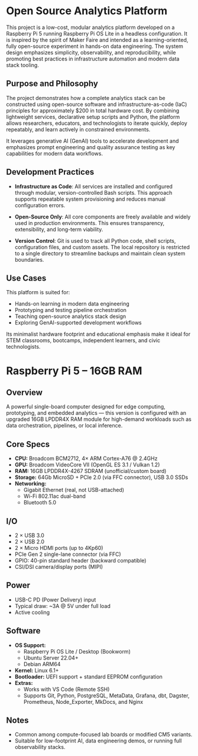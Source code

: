 # Open Source Analytics Platform

This project is a low-cost, modular analytics platform developed on a Raspberry Pi 5 running Raspberry Pi OS Lite in a headless configuration. It is inspired by the spirit of Maker Faire and intended as a learning-oriented, fully open-source experiment in hands-on data engineering. The system design emphasizes simplicity, observability, and reproducibility, while promoting best practices in infrastructure automation and modern data stack tooling.

## Purpose and Philosophy

The project demonstrates how a complete analytics stack can be constructed using open-source software and infrastructure-as-code (IaC) principles for approximately $200 in total hardware cost. By combining lightweight services, declarative setup scripts and Python, the platform allows researchers, educators, and technologists to iterate quickly, deploy repeatably, and learn actively in constrained environments.

It leverages generative AI (GenAI) tools to accelerate development and emphasizes prompt engineering and quality assurance testing as key capabilities for modern data workflows.

## Development Practices

- **Infrastructure as Code**: All services are installed and configured through modular, version-controlled Bash scripts. This approach supports repeatable system provisioning and reduces manual configuration errors.
  
- **Open-Source Only**: All core components are freely available and widely used in production environments. This ensures transparency, extensibility, and long-term viability.

- **Version Control**: Git is used to track all Python code, shell scripts, configuration files, and custom assets. The local repository is restricted to a single directory to streamline backups and maintain clean system boundaries.

## Use Cases

This platform is suited for:

- Hands-on learning in modern data engineering
- Prototyping and testing pipeline orchestration
- Teaching open-source analytics stack design
- Exploring GenAI-supported development workflows

Its minimalist hardware footprint and educational emphasis make it ideal for STEM classrooms, bootcamps, independent learners, and civic technologists.

# Raspberry Pi 5 – 16GB RAM

## Overview
A powerful single-board computer designed for edge computing, prototyping, and embedded analytics — this version is configured with an upgraded 16GB LPDDR4X RAM module for high-demand workloads such as data orchestration, pipelines, or local inference.

## Core Specs

- **CPU:** Broadcom BCM2712, 4× ARM Cortex-A76 @ 2.4GHz
- **GPU:** Broadcom VideoCore VII (OpenGL ES 3.1 / Vulkan 1.2)
- **RAM:** 16GB LPDDR4X-4267 SDRAM (unofficial/custom board)
- **Storage:** 64Gb MicroSD + PCIe 2.0 (via FFC connector), USB 3.0 SSDs
- **Networking:**
  - Gigabit Ethernet (real, not USB-attached)
  - Wi-Fi 802.11ac dual-band
  - Bluetooth 5.0

## I/O

- 2 × USB 3.0
- 2 × USB 2.0
- 2 × Micro HDMI ports (up to 4Kp60)
- PCIe Gen 2 single-lane connector (via FFC)
- GPIO: 40-pin standard header (backward compatible)
- CSI/DSI camera/display ports (MIPI)

## Power

- USB-C PD (Power Delivery) input
- Typical draw: ~3A @ 5V under full load
- Active cooling

## Software

- **OS Support:**
  - Raspberry Pi OS Lite / Desktop (Bookworm)
  - Ubuntu Server 22.04+
  - Debian ARM64
- **Kernel:** Linux 6.1+
- **Bootloader:** UEFI support + standard EEPROM configuration
- **Extras:**
  - Works with VS Code (Remote SSH)
  - Supports Git, Python, PostgreSQL, MetaData, Grafana, dbt, Dagster, Prometheus, Node_Exporter, MkDocs, and Nginx

## Notes

- Common among compute-focused lab boards or modified CM5 variants.
- Suitable for low-footprint AI, data engineering demos, or running full observability stacks.